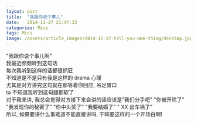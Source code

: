 ```yaml
---
layout: post
title:  "我跟你说个事儿"
date:   2014-11-27 21:47:33
categories: Mics
tags: Mics
image: /assets/article_images/2014-11-27-tell-you-one-thing/desktop.jpg
---
```


"我跟你说个事儿啊"  
我最近频频听到这句话  
每次我听到这样的话都很抓狂  
不知道是不是只有我是这样的 drama 心理  
尤其是对方讲完这句就在那等着你回应, 吊足胃口  
ta 不知道我听到这句腿都软了  
对于我来讲, 我总会觉得对方接下来会讲的话应该是"我们分手吧" "你被开除了"   "我发现你的秘密了" "你中头奖了" "我要结婚了" " XX 出车祸了"  
所以, 如果要讲什么事难道不能直接讲吗, 干嘛要这样的一个开场白啊!  
